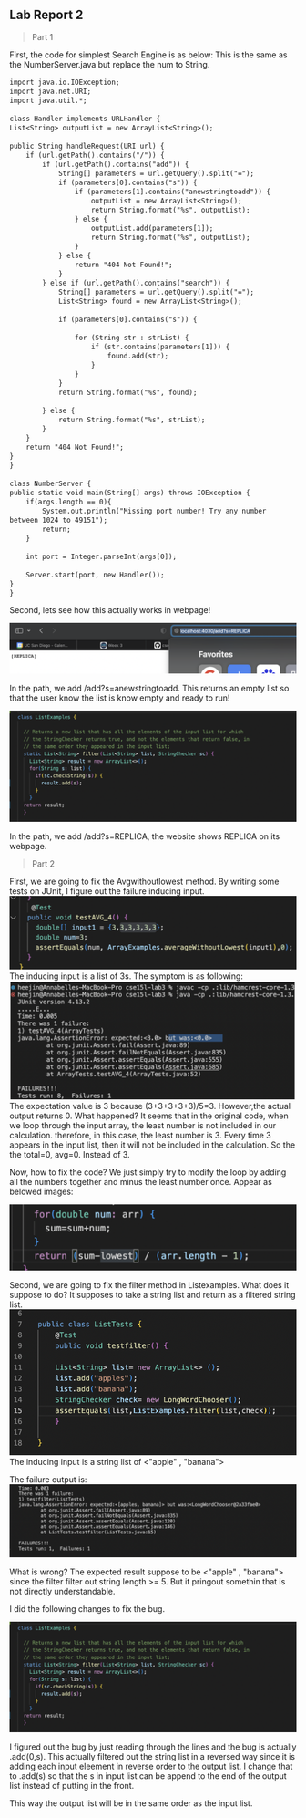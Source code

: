  ## Lab Report 2
 > Part 1
 
 First, the code for simplest Search Engine is as below: This is the same as the NumberServer.java but replace the num to String.
   
    import java.io.IOException;
    import java.net.URI;
    import java.util.*;

    class Handler implements URLHandler {
    List<String> outputList = new ArrayList<String>();
    
    public String handleRequest(URI url) {
        if (url.getPath().contains("/")) {
            if (url.getPath().contains("add")) {
                String[] parameters = url.getQuery().split("=");
                if (parameters[0].contains("s")) {
                    if (parameters[1].contains("anewstringtoadd")) {
                        outputList = new ArrayList<String>();
                        return String.format("%s", outputList);
                    } else {
                        outputList.add(parameters[1]);
                        return String.format("%s", outputList);
                    }
                } else {
                    return "404 Not Found!";
                }
            } else if (url.getPath().contains("search")) {
                String[] parameters = url.getQuery().split("=");
                List<String> found = new ArrayList<String>();

                if (parameters[0].contains("s")) {

                    for (String str : strList) {
                        if (str.contains(parameters[1])) {
                            found.add(str);
                        }
                    }
                }
                return String.format("%s", found);

            } else {
                return String.format("%s", strList);
            }
        }
        return "404 Not Found!";
    }
    }

    class NumberServer {
    public static void main(String[] args) throws IOException {
        if(args.length == 0){
            System.out.println("Missing port number! Try any number between 1024 to 49151");
            return;
        }

        int port = Integer.parseInt(args[0]);

        Server.start(port, new Handler());
    }
    }

Second, lets see how this actually works in webpage!

![image](image27.jpg)

In the path, we add /add?s=anewstringtoadd. This returns an empty list so that the user know the list is know empty and ready to run!

![image](image26.jpg)

In the path, we add /add?s=REPLICA, the website shows REPLICA on its webpage.

> Part 2

First, we are going to fix the Avgwithoutlowest method. By writing some tests on JUnit, I figure out the failure inducing input.
![image](image21.jpg)
The inducing input is a list of 3s.
The symptom is as following:
![Image](image22.jpg)
The expectation value is 3 because (3+3+3+3+3)/5=3. However,the actual output returns 0. What happened?
It seems that in the original code, when we loop through the input array, the least number is not included in our calculation.
therefore, in this case, the least number is 3. Every time 3 appears in the input list, then it will not be included in the calculation.
So the the total=0, avg=0. Instead of 3.

Now, how to fix the code? We just simply try to modify the loop by adding all the numbers together and minus the least number once.
Appear as belowed images:

![Image](image23.jpg)

Second, we are going to fix the filter method in Listexamples. What does it suppose to do? It supposes to take a string list and return as a filtered string list.
![image](image24.jpg)
The inducing input is a string list of <"apple" , "banana">

The failure output is:
![image](image25.jpg)

What is wrong? The expected result suppose to be <"apple" , "banana"> since the filter filter out string length >= 5. But it pringout somethin that is not directly understandable.

I did the following changes to fix the bug.

![image](image26.jpg)

I figured out the bug by just reading through the lines and the bug is actually .add(0,s). This actually filtered out the string list in a reversed way since it is adding each input eleement in reverse order to the output list. I change that to .add(s) so that the s in input list can be append to the end of the output list instead of putting in the front.

This way the output list will be in the same order as the input list.
